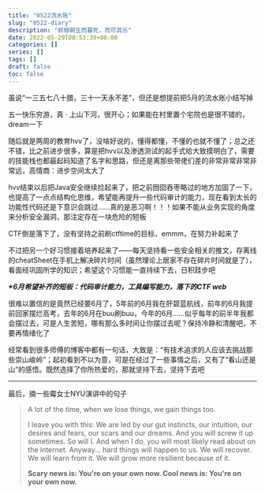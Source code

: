 ```yaml
---
title: "0522流水账"
slug: "0522-diary"
description: "蜉蝣朝生而暮死，而尽其乐"
date: 2022-05-29T00:53:39+08:00
categories: []
series: []
tags: []
draft: false
toc: false
---
```


虽说“一三五七八十腊，三十一天永不差”，但还是想提前把5月的流水账小结写掉

五一快乐穷游，真 · 上山下河，很开心；如果能在村里置个宅院也是很不错的，dream一下

随后就是两周的教育hvv了，没啥好说的，懂得都懂，不懂的也就不懂了；总之还不错，比之前进步很多，算是把hvv以及渗透测试的起手式给大致摸明白了，需要的技能栈也都最起码知道了名字和思路，但还是离那些带佬们差的非常非常非常非常远，高情商：进步空间太大了

hvv结束以后把Java安全继续捡起来了，把之前囫囵吞枣略过的地方加固了一下，也提高了一点点结构化思维，希望能再提升一些代码审计的能力，现在看到太长的功能性代码还是下意识会跳过……真的是恶习啊！！！如果不能从业务实现的角度来分析安全漏洞，那注定存在一块危险的短板

CTF倒是落下了，没有坚持之前刷ctftime的目标，emmm，在努力补起来了

不过把另一个好习惯接着培养起来了——每天坚持看一些安全相关的推文，存离线的cheatSheet在手机上解决碎片时间（虽然理论上居家不存在碎片时间就是了），看面经巩固所学的知识；希望这个习惯能一直持续下去，日积跬步吧

***\*6月希望补齐的短板：代码审计能力，工具编写能力，落下的CTF web***

很难以置信的是竟然已经要6月了，5年前的6月我在肝碧蓝航线，前年的6月我提前回家摆烂高考，去年的6月在buu刷buu，今年的6月……似乎每年的前半年我都会摆过去，可是人生苦短，哪有那么多时间让你摆过去呢？保持冷静和清醒吧，不要再情绪化了

经常看到很多师傅的博客中都有一句话，大致是：“有技术追求的人应该去挑战那些崇山峻岭”；起初看到不以为意，可是在经过了一些事情之后，又有了“看山还是山”的感悟。既然选择了你所热爱的，那就坚持下去，坚持下去吧

------

最后，摘一些霉女士NYU演讲中的句子

> A lot of the time, when we lose things, we gain things too.
>
> I leave you with this: We are led by our gut instincts, our intuition, our desires and fears, our scars and our dreams. And you will screw it up sometimes. So will I. And when I do, you will most likely read about on the internet. Anyway... hard things will happen to us. We will recover. We will learn from it. We will grow more resilient because of it.
>
> **Scary news is: You're on your own now. Cool news is: You're on your own now.**
